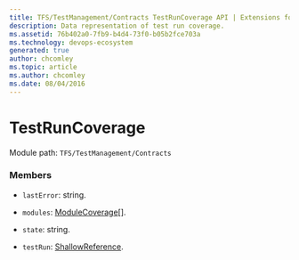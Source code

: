 ```yaml
---
title: TFS/TestManagement/Contracts TestRunCoverage API | Extensions for Azure DevOps Services
description: Data representation of test run coverage.
ms.assetid: 76b402a0-7fb9-b4d4-73f0-b05b2fce703a
ms.technology: devops-ecosystem
generated: true
author: chcomley
ms.topic: article
ms.author: chcomley
ms.date: 08/04/2016
---
```


# TestRunCoverage

Module path: `TFS/TestManagement/Contracts`

### Members

* `lastError`: string.

* `modules`: [ModuleCoverage](../../../TFS/TestManagement/Contracts/ModuleCoverage.md)[].

* `state`: string.

* `testRun`: [ShallowReference](../../../TFS/TestManagement/Contracts/ShallowReference.md).
